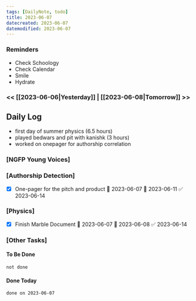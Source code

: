 ```yaml
---
tags: [DailyNote, todo]
title: 2023-06-07
datecreated: 2023-06-07
datemodified: 2023-06-07
---
```


### Reminders
- Check Schoology
- Check Calendar
- Smile
- Hydrate

### << [[2023-06-06|Yesterday]] | [[2023-06-08|Tomorrow]] >>

## Daily Log

- first day of summer physics (6.5 hours)
- played bedwars and pit with kanishk (3 hours)
- worked on onepager for authorship correlation


### [NGFP Young Voices]



### [Authorship Detection]

- [x] One-pager for the pitch and product 🛫 2023-06-07 📅 2023-06-11 ✅ 2023-06-14


### [Physics]

- [x] Finish Marble Document 🛫 2023-06-07 📅 2023-06-08 ✅ 2023-06-14



### [Other Tasks]

#### To Be Done

```tasks
not done
```

#### Done Today

```tasks
done on 2023-06-07
```